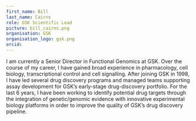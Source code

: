 ```yaml
--- 
first_name: Bill
last_name: Cairns
role: GSK Scientific Lead
picture: bill_cairns.png
organisation: GSK
organisation_logo: gsk.png
orcid: 
---
```


I am currently a Senior Director in Functional Genomics at GSK. Over the course of my career, 
I have gained broad experience in pharmacology, cell biology, transcriptional control and cell signalling. 
After joining GSK in 1998, I have led several drug discovery programs and managed teams supporting assay 
development for GSK’s early-stage drug-discovery portfolio. For the last 6 years, I have been working to 
identify potential drug targets through the integration of genetic/genomic evidence with innovative 
experimental biology platforms in order to improve the quality of GSK’s drug discovery pipeline.